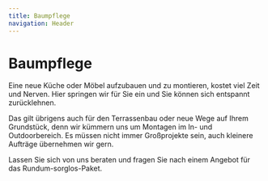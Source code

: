 ```yaml
---
title: Baumpflege
navigation: Header
---
```


# Baumpflege

Eine neue Küche oder Möbel aufzubauen und zu montieren, kostet viel Zeit und Nerven. Hier springen wir für Sie ein und Sie können sich entspannt zurücklehnen.

Das gilt übrigens auch für den Terrassenbau oder neue Wege auf Ihrem Grundstück, denn wir kümmern uns um Montagen im In- und Outdoorbereich. Es müssen nicht immer Großprojekte sein, auch kleinere Aufträge übernehmen wir gern.

Lassen Sie sich von uns beraten und fragen Sie nach einem Angebot für das Rundum-sorglos-Paket.
